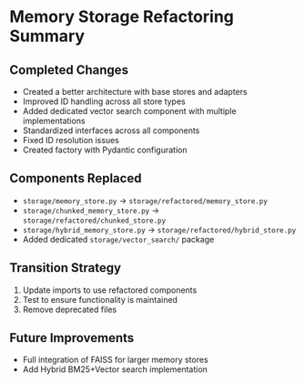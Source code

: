 # Memory Storage Refactoring Summary

## Completed Changes
- Created a better architecture with base stores and adapters
- Improved ID handling across all store types
- Added dedicated vector search component with multiple implementations
- Standardized interfaces across all components
- Fixed ID resolution issues
- Created factory with Pydantic configuration

## Components Replaced
- `storage/memory_store.py` → `storage/refactored/memory_store.py`
- `storage/chunked_memory_store.py` → `storage/refactored/chunked_store.py`
- `storage/hybrid_memory_store.py` → `storage/refactored/hybrid_store.py`
- Added dedicated `storage/vector_search/` package

## Transition Strategy
1. Update imports to use refactored components
2. Test to ensure functionality is maintained
3. Remove deprecated files

## Future Improvements
- Full integration of FAISS for larger memory stores
- Add Hybrid BM25+Vector search implementation
